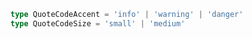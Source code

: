 ```typescript
type QuoteCodeAccent = 'info' | 'warning' | 'danger'
type QuoteCodeSize = 'small' | 'medium'
```
